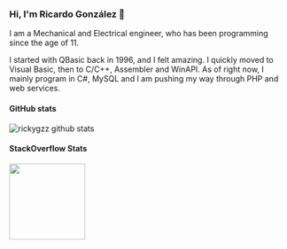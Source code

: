 ### Hi, I'm Ricardo González 👋

I am a Mechanical and Electrical engineer, who has been programming since the age of 11.

I started with QBasic back in 1996, and I felt amazing. I quickly moved to Visual Basic, then to C/C++, Assembler and WinAPI. As of right now, I mainly program in C#, MySQL and I am pushing my way through PHP and web services.

#### GitHub stats

![rickygzz github stats](https://github-readme-stats.vercel.app/api?username=rickygzz&theme=dark&cache_seconds=7200&&show_icons=true)

#### StackOverflow Stats

<img height="137px"
  src="https://stackoverflow-card.vercel.app/?userID=5793276&theme=dracula"
/>

<!--
**rickygzz/rickygzz** is a ✨ _special_ ✨ repository because its `README.md` (this file) appears on your GitHub profile.

Here are some ideas to get you started:

- 🔭 I’m currently working on ...
- 🌱 I’m currently learning ...
- 👯 I’m looking to collaborate on ...
- 🤔 I’m looking for help with ...
- 💬 Ask me about ...
- 📫 How to reach me: ...
- 😄 Pronouns: ...
- ⚡ Fun fact: ...
-->
